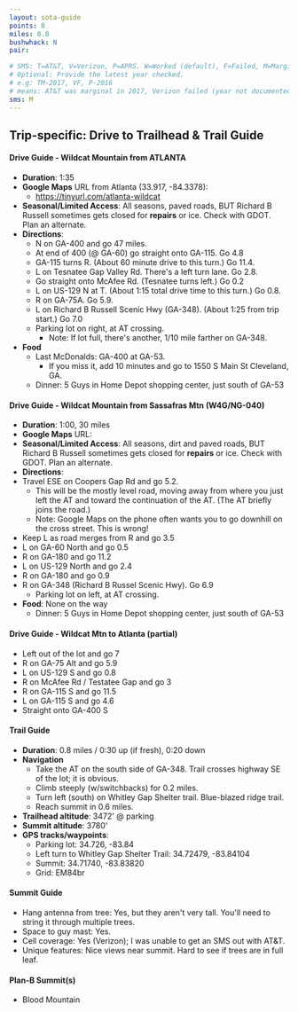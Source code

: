 ```yaml
---
layout: sota-guide
points: 8
miles: 0.8
bushwhack: N
pair: 

# SMS: T=AT&T, V=Verizon, P=APRS. W=Worked (default), F=Failed, M=Marginal (some failed).
# Optional: Provide the latest year checked.
# e.g: TM-2017, VF, P-2016
# means: AT&T was marginal in 2017, Verizon failed (year not documented), APRS worked in 2016.
sms: M
---
```

Trip-specific: Drive to Trailhead & Trail Guide
--------------------------------------------------------
#### Drive Guide - Wildcat Mountain from ATLANTA

* **Duration**: 1:35
* **Google Maps** URL from Atlanta (33.917, -84.3378): 
    * https://tinyurl.com/atlanta-wildcat
* **Seasonal/Limited Access**:  All seasons, paved roads, BUT Richard B Russell sometimes gets closed for **repairs** or ice.  Check with GDOT.  Plan an alternate.
* **Directions**:
    * N on GA-400 and go 47 miles.
    * At end of 400 (@ GA-60) go straight onto GA-115. Go 4.8
    * GA-115 turns R.  (About 60 minute drive to this turn.) Go 11.4.
    * L on Tesnatee Gap Valley Rd. There's a left turn lane.  Go 2.8.
    * Go straight onto McAfee Rd. (Tesnatee turns left.)  Go 0.2
    * L on US-129 N at T. (About 1:15 total drive time to this turn.) Go 0.8.
    * R on GA-75A. Go 5.9.
    * L on Richard B Russell Scenic Hwy (GA-348). (About 1:25 from trip start.) Go 7.0
    * Parking lot on right, at AT crossing.
        * Note: If lot full, there's another, 1/10 mile farther on GA-348.
* **Food**
    * Last McDonalds: GA-400 at GA-53.
      * If you miss it, add 10 minutes and go to 1550 S Main St Cleveland, GA.
    * Dinner: 5 Guys in Home Depot shopping center, just south of GA-53

#### Drive Guide - Wildcat Mountain from Sassafras Mtn (W4G/NG-040)

* **Duration**: 1:00, 30 miles
* **Google Maps** URL: 
* **Seasonal/Limited Access**:  All seasons, dirt and paved roads, BUT Richard B Russell sometimes gets closed for **repairs** or ice.  Check with GDOT.  Plan an alternate.
* **Directions**:
 * Travel ESE on Coopers Gap Rd and go 5.2.  
     * This will be the mostly level road, moving away from where you just left the AT and toward the continuation of the AT.  (The AT briefly joins the road.)
     * Note: Google Maps on the phone often wants you to go downhill on the cross street.  This is wrong!
 * Keep L as road merges from R and go 3.5
 * L on GA-60 North and go 0.5
 * R on GA-180 and go 11.2
 * L on US-129 North and go 2.4
 * R on GA-180 and go 0.9
 * R on GA-348 (Richard B Russel Scenic Hwy).  Go 6.9
   * Parking lot on left, at AT crossing.
* **Food**: None on the way
    * Dinner: 5 Guys in Home Depot shopping center, just south of GA-53

#### Drive Guide - Wildcat Mtn to Atlanta (partial)

* Left out of the lot and go 7
* R on GA-75 Alt and go 5.9
* L on US-129 S and go 0.8
* R on McAfee Rd / Testatee Gap and go 3
* R on GA-115 S and go 11.5
* L on GA-115 S and go 4.6
* Straight onto GA-400 S

#### Trail Guide

* **Duration**: 0.8 miles / 0:30 up (if fresh), 0:20 down
* **Navigation**
    * Take the AT on the south side of GA-348.  Trail crosses highway SE of the lot; it is obvious.
    * Climb steeply (w/switchbacks) for 0.2 miles.
    * Turn left (south) on Whitley Gap Shelter trail.  Blue-blazed ridge trail.
    * Reach summit in 0.6 miles.
* **Trailhead altitude**: 3472' @ parking
* **Summit altitude**: 3780'
* **GPS tracks/waypoints**:
    * Parking lot: 34.726, -83.84
    * Left turn to Whitley Gap Shelter Trail: 34.72479, -83.84104
    * Summit: 34.71740, -83.83820
    * Grid: EM84br

#### Summit Guide

* Hang antenna from tree: Yes, but they aren't very tall.  You'll need to string it through multiple trees.
* Space to guy mast: Yes.
* Cell coverage: Yes (Verizon); I was unable to get an SMS out with AT&T.
* Unique features: Nice views near summit.  Hard to see if trees are in full leaf.

#### Plan-B Summit(s)
* Blood Mountain
